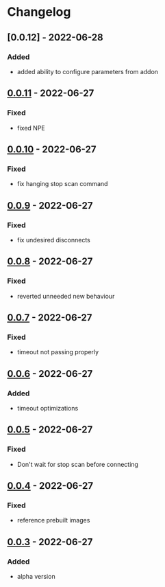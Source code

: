 # Changelog

## [0.0.12] - 2022-06-28

### Added

- added ability to configure parameters from addon

## [0.0.11] - 2022-06-27

### Fixed

- fixed NPE

## [0.0.10] - 2022-06-27

### Fixed

- fix hanging stop scan command

## [0.0.9] - 2022-06-27

### Fixed

- fix undesired disconnects

## [0.0.8] - 2022-06-27

### Fixed

- reverted unneeded new behaviour

## [0.0.7] - 2022-06-27

### Fixed

- timeout not passing properly

## [0.0.6] - 2022-06-27

### Added

- timeout optimizations

## [0.0.5] - 2022-06-27

### Fixed

- Don't wait for stop scan before connecting

## [0.0.4] - 2022-06-27

### Fixed

- reference prebuilt images

## [0.0.3] - 2022-06-27

### Added

- alpha version

[0.0.11]: https://github.com/regevbr/RaspiNukiBridge/compare/v0.0.10...v0.0.11
[0.0.10]: https://github.com/regevbr/RaspiNukiBridge/compare/v0.0.9...v0.0.10
[0.0.9]: https://github.com/regevbr/RaspiNukiBridge/compare/v0.0.8...v0.0.9
[0.0.8]: https://github.com/regevbr/RaspiNukiBridge/compare/v0.0.7...v0.0.8
[0.0.7]: https://github.com/regevbr/RaspiNukiBridge/compare/v0.0.6...v0.0.7
[0.0.6]: https://github.com/regevbr/RaspiNukiBridge/compare/v0.0.5...v0.0.6
[0.0.5]: https://github.com/regevbr/RaspiNukiBridge/compare/v0.0.4...v0.0.5
[0.0.4]: https://github.com/regevbr/RaspiNukiBridge/compare/v0.0.3...v0.0.4
[0.0.3]: https://github.com/regevbr/RaspiNukiBridge/compare/v0.0.2...v0.0.3
